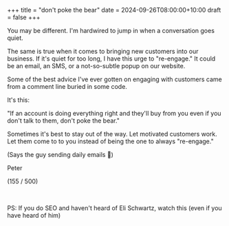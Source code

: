 +++
title = "don't poke the bear"
date = 2024-09-26T08:00:00+10:00
draft = false
+++

You may be different. I'm hardwired to jump in when a conversation goes quiet.

The same is true when it comes to bringing new customers into our business. If it's quiet for too long, I have this urge to "re-engage." It could be an email, an SMS, or a not-so-subtle popup on our website.

Some of the best advice I've ever gotten on engaging with customers came from a comment line buried in some code.

It's this:

"If an account is doing everything right and they'll buy from you even if you don't talk to them, don't poke the bear."

Sometimes it's best to stay out of the way. Let motivated customers work. Let them come to to you instead of being the one to always "re-engage."

(Says the guy sending daily emails 😬)

Peter

(155 / 500)

​

PS: If you do SEO and haven't heard of Eli Schwartz, watch this (even if you have heard of him)